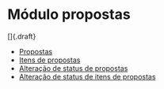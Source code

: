# Módulo propostas

[]{.draft}

* [Propostas](proposal)
* [Itens de propostas](proposalItem)
* [Alteração de status de propostas](proposal-forward)
* [Alteração de status de itens de propostas](proposalItem-forward)
